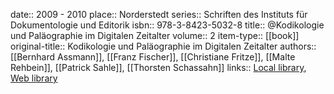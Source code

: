 date:: 2009 - 2010
place:: Norderstedt
series:: Schriften des Instituts für Dokumentologie und Editorik
isbn:: 978-3-8423-5032-8
title:: @Kodikologie und Paläographie im Digitalen Zeitalter
volume:: 2
item-type:: [[book]]
original-title:: Kodikologie und Paläographie im Digitalen Zeitalter
authors:: [[Bernhard Assmann]], [[Franz Fischer]], [[Christiane Fritze]], [[Malte Rehbein]], [[Patrick Sahle]], [[Thorsten Schassahn]]
links:: [Local library](zotero://select/groups/2386895/items/NF2GSP4L), [Web library](https://www.zotero.org/groups/2386895/items/NF2GSP4L)
